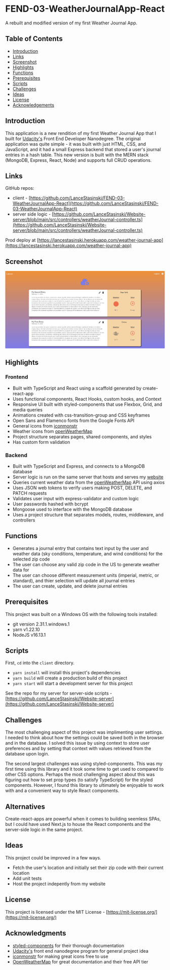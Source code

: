 # FEND-03-WeatherJournalApp-React

A rebuilt and modified version of my first Weather Journal App.

## Table of Contents

* [Introduction](#Introduction)
* [Links](#Links)
* [Screenshot](#Screenshot)
* [Highlights](#Highlights)
* [Functions](#Functions)
* [Prerequisites](#Prerequisites)
* [Scripts](#Scripts)
* [Challenges](#Alternatives)
* [Ideas](#Ideas)
* [License](#License)
* [Acknowledgements](#Acknowledgements)

## Introduction

This application is a new rendition of my first Weather Journal App that I built for [Udacity's](https://www.udacity.com/course/front-end-web-developer-nanodegree--nd0011) Front End Developer Nanodegree. The original application was quite simple - it was built with just HTML, CSS, and JavaScript, and it had a small Express backend that stored a user's journal entries in a hash table. This new version is built with the MERN stack (MongoDB, Express, React, Node) and supports full CRUD operations.

## Links

GitHub repos:

* client - [https://github.com/LanceStasinski/FEND-03-WeatherJournalApp-React](https://github.com/LanceStasinski/FEND-03-WeatherJournalApp-React)
* server side logic - [https://github.com/LanceStasinski/Website-server/blob/main/src/controllers/weatherJournal-controller.ts](https://github.com/LanceStasinski/Website-server/blob/main/src/controllers/weatherJournal-controller.ts)

Prod deploy at [https://lancestasinski.herokuapp.com/weather-journal-app](https://lancestasinski.herokuapp.com/weather-journal-app)

## Screenshot

![screenshot](./screenshot.JPG)

## Highlights

### Frontend

* Built with TypeScript and React using a scaffold generated by create-react-app
* Uses functional components, React Hooks, custom hooks, and Context
* Responsive UI built with styled-components that use Flexbox, Grid, and media queries
* Animations created with css-transition-group and CSS keyframes
* Open Sans and Flamenco fonts from the Google Fonts API
* General icons from [iconmonstr](https://iconmonstr.com/)
* Weather icons from [openWeatherMap](https://openweathermap.org/weather-conditions)
* Project structure separates pages, shared components, and styles
* Has custom form validation

### Backend

* Built with TypeScript and Express, and connects to a MongoDB database
* Server logic is run on the same server that hosts and serves my [website](https://lancestasinski.herokuapp.com)
* Queries current weather data from the [openWeatherMap](https://openweathermap.org/) API using axios
* Uses JSON web tokens to verify users making POST, DELETE, and PATCH requests
* Validates user input with express-validator and custom logic
* User passwords hashed with bcrypt
* Mongoose used to interface with the MongoDB database
* Uses a project structure that separates models, routes, middleware, and controllers

## Functions

* Generates a journal entry that contains text input by the user and weather data (sky conditions, temperature, and wind conditions) for the selected zip code
* The user can choose any valid zip code in the US to generate weather data for
* The user can choose different measurement units (imperial, metric, or standard), and thier selection will update all journal entries
* The user can create, update, and delete journal entries

## Prerequisites

This project was built on a Windows OS with the following tools installed:

* git version 2.31.1.windows.1
* yarn v1.22.10
* NodeJS v16.13.1

## Scripts

First, `cd` into the `client` directory.

* `yarn install` will install this project's dependencies
* `yarn build` will create a production build of this project
* `yarn start` will start a development server for this project

See the repo for my server for server-side scripts - [https://github.com/LanceStasinski/Website-server](https://github.com/LanceStasinski/Website-server)

## Challenges

The most challenging aspect of this project was implimenting user settings. I needed to think about how the settings could be saved both in the browser and in the database. I solved this issue by using context to store user preferences and by setting that context with values retrieved from the database upon login.

The second largest challenges was using styled-components. This was my first time using this library and it took some time to get used to compared to other CSS options. Perhaps the most challenging aspect about this was figuring out how to set prop types (to satisfy TypeScript) for the styled components. However, I found this library to ultimately be enjoyable to work with and a convenient way to style React components.

## Alternatives

Create-react-apps are powerful when it comes to building seemless SPAs, but I could have used Next.js to house the React components and the server-side logic in the same project.

## Ideas

This project could be improved in a few ways.

* Fetch the user's location and initially set their zip code with their current location
* Add unit tests
* Host the project indepently from my website

## License

This project is licensed under the MIT License - [https://mit-license.org/](https://mit-license.org/)

## Acknowledgments

* [styled-components](https://styled-components.com/) for their thorough documentation
* [Udacity's](https://www.udacity.com/course/front-end-web-developer-nanodegree--nd0011) front end nanodegree program for general project idea
* [iconmonstr](https://iconmonstr.com/) for making great icons free to use
* [OpenWeatherMap](https://openweathermap.org/api) for great documentation and their free API tier
